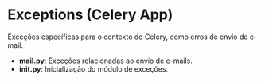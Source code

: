 # Exceptions (Celery App)

Exceções específicas para o contexto do Celery, como erros de envio de e-mail.

- **mail.py**: Exceções relacionadas ao envio de e-mails.
- **__init__.py**: Inicialização do módulo de exceções.
